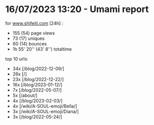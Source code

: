 # 16/07/2023 13:20 - Umami report
for www.shifeiti.com [24h] :

 - 155 (54) page views
 - 73 (17) uniques
 - 60 (14) bounces
 - 1h 55' 20'' (43' 8'') totaltime


top 10 urls:
 - 34x [/blog/2022-12-09/]
 - 26x [/]
 - 23x [/blog/2022-12-22/]
 - 16x [/blog/2023-01-12/]
 - 7x [/blog/2022-05-07/]
 - 5x [/about/]
 - 4x [/blog/2023-02-03/]
 - 4x [/wiki/A-SOUL-emoji/Bella/]
 - 3x [/wiki/A-SOUL-emoji/Diana/]
 - 3x [/blog/2022-05-24/]


